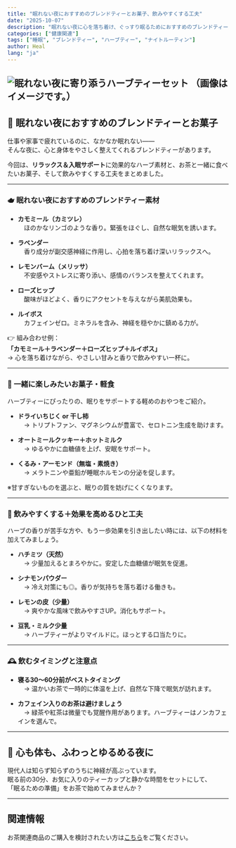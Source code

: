 ```yaml
---
title: "眠れない夜におすすめのブレンドティーとお菓子、飲みやすくする工夫"
date: "2025-10-07"
description: "眠れない夜に心を落ち着け、ぐっすり眠るためにおすすめのブレンドティー素材やお菓子、味や効果を高める工夫を紹介。ナイトルーティンに取り入れたい自然素材のティーライフ。"
categories: ["健康関連"]
tags: ["睡眠", "ブレンドティー", "ハーブティー", "ナイトルーティン"]
author: Heal
lang: "ja"
---
```


![眠れない夜に寄り添うハーブティーセット](/blog/2025-10-07-sleep-tea.jpg)
（画像はイメージです。）
---

## 🌙 眠れない夜におすすめのブレンドティーとお菓子

仕事や家事で疲れているのに、なかなか眠れない——  
そんな夜に、心と身体をやさしく整えてくれるブレンドティーがあります。  

今回は、**リラックス＆入眠サポート**に効果的なハーブ素材と、お茶と一緒に食べたいお菓子、そして飲みやすくする工夫をまとめました。

---

### 🫖 眠れない夜におすすめのブレンドティー素材

- **カモミール（カミツレ）**  
　ほのかなリンゴのような香り。緊張をほぐし、自然な眠気を誘います。

- **ラベンダー**  
　香り成分が副交感神経に作用し、心拍を落ち着け深いリラックスへ。

- **レモンバーム（メリッサ）**  
　不安感やストレスに寄り添い、感情のバランスを整えてくれます。

- **ローズヒップ**  
　酸味がほどよく、香りにアクセントを与えながら美肌効果も。

- **ルイボス**  
　カフェインゼロ。ミネラルを含み、神経を穏やかに鎮める力が。

👉 組み合わせ例：  
**「カモミール＋ラベンダー＋ローズヒップ＋ルイボス」**  
→ 心を落ち着けながら、やさしい甘みと香りで飲みやすい一杯に。

---

### 🍪 一緒に楽しみたいお菓子・軽食

ハーブティーにぴったりの、眠りをサポートする軽めのおやつをご紹介。

- **ドライいちじく or 干し柿**  
　→ トリプトファン、マグネシウムが豊富で、セロトニン生成を助けます。

- **オートミールクッキー＋ホットミルク**  
　→ ゆるやかに血糖値を上げ、安眠をサポート。

- **くるみ・アーモンド（無塩・素焼き）**  
　→ メラトニンや亜鉛が睡眠ホルモンの分泌を促します。

※甘すぎないものを選ぶと、眠りの質を妨げにくくなります。

---

### 🍯 飲みやすくする＋効果を高めるひと工夫

ハーブの香りが苦手な方や、もう一歩効果を引き出したい時には、以下の材料を加えてみましょう。

- **ハチミツ（天然）**  
　→ 少量加えるとまろやかに。安定した血糖値が眠気を促進。

- **シナモンパウダー**  
　→ 冷え対策にも◎。香りが気持ちを落ち着ける働きも。

- **レモンの皮（少量）**  
　→ 爽やかな風味で飲みやすさUP。消化もサポート。

- **豆乳・ミルク少量**  
　→ ハーブティーがよりマイルドに。ほっとする口当たりに。

---

### 🕰 飲むタイミングと注意点

- **寝る30〜60分前がベストタイミング**  
　→ 温かいお茶で一時的に体温を上げ、自然な下降で眠気が訪れます。

- **カフェイン入りのお茶は避けましょう**  
　→ 緑茶や紅茶は微量でも覚醒作用があります。ハーブティーはノンカフェインを選んで。

---

## 🌿 心も体も、ふわっとゆるめる夜に

現代人は知らず知らずのうちに神経が高ぶっています。  
眠る前の30分、お気に入りのティーカップと静かな時間をセットにして、  
「眠るための準備」をお茶で始めてみませんか？

---
## 関連情報

お茶関連商品のご購入を検討されたい方は[こちら](https://www.marketsupporter-ai.com/japanese-tea)をご覧ください。

